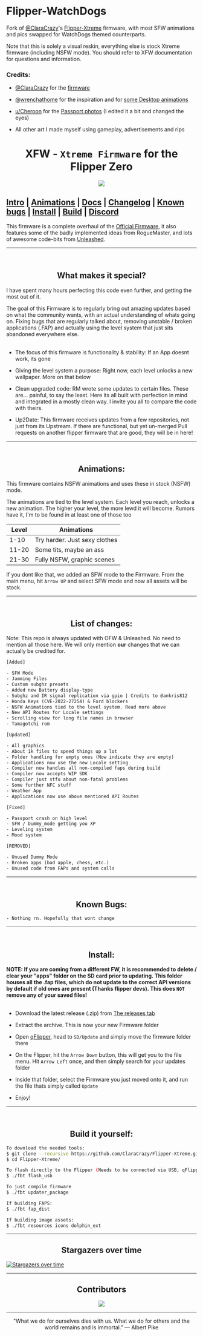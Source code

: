 # Flipper-WatchDogs

Fork of [@ClaraCrazy](https://github.com/ClaraCrazy)'s [Flipper-Xtreme](https://github.com/ClaraCrazy/Flipper-Xtreme) firmware, with most SFW animations and pics swapped for WatchDogs themed counterparts.

Note that this is solely a visual reskin, everything else is stock Xtreme firmware (including NSFW mode). You should refer to XFW documentation for questions and information.

### Credits:

- [@ClaraCrazy](https://github.com/ClaraCrazy) for the [firmware](https://github.com/ClaraCrazy/Flipper-Xtreme)

- [@wrenchathome](https://github.com/wrenchathome) for the inspiration and for [some Desktop animations](https://github.com/wrenchathome/flip0anims)

- [u/Cheroon](https://www.reddit.com/user/Cheroon/) for the [Passport photos](https://www.reddit.com/r/watch_dogs/comments/50n046/pixel_art_wrench_mask_gif/) (I edited it a bit and changed the eyes)

- All other art I made myself using gameplay, advertisements and rips

<h1 align="center">XFW - <code>Xtreme Firmware</code> for the Flipper Zero</h1>

<p align="center">
  <img src="https://user-images.githubusercontent.com/55334727/210267703-bf9a4181-30a6-4735-a288-431d5d2d66db.png">
</p>

[Intro](https://github.com/ClaraCrazy/Flipper-Xtreme#What-makes-it-special) | [Animations](https://github.com/ClaraCrazy/Flipper-Xtreme#Animations) | [Docs](https://github.com/ClaraCrazy/Flipper-Xtreme/wiki) | [Changelog](https://github.com/ClaraCrazy/Flipper-Xtreme#list-of-changes) | [Known bugs](https://github.com/ClaraCrazy/Flipper-Xtreme#Known-bugs) | [Install](https://github.com/ClaraCrazy/Flipper-Xtreme#Install) | [Build](https://github.com/ClaraCrazy/Flipper-Xtreme#build-it-yourself) | [Discord](https://discord.gg/flipper-xtreme)
-----

This firmware is a complete overhaul of the [Official Firmware](https://github.com/flipperdevices/flipperzero-firmware), it also features some of the badly implemented ideas from RogueMaster, and lots of awesome code-bits from [Unleashed](https://github.com/DarkFlippers/unleashed-firmware).

-----

<br>
<h2 align="center">What makes it special?</h2>

I have spent many hours perfecting this code even further, and getting the most out of it.

The goal of this Firmware is to regularly bring out amazing updates based on what the community wants, with an actual understanding of whats going on. Fixing bugs that are regularly talked about, removing unstable / broken applications (.FAP) and actually using the level system that just sits abandoned everywhere else.
<br><br>

- The focus of this firmware is functionality & stability: If an App doesnt work, its gone

- Giving the level system a purpose: Right now, each level unlocks a new wallpaper. More on that below

- Clean upgraded code: RM wrote some updates to certain files. These are... painful, to say the least. Here its all built with perfection in mind and integrated in a mostly clean way. I invite you all to compare the code with theirs.

- Up2Date: This firmware receives updates from a few repositories, not just from its Upstream. If there are functional, but yet un-merged Pull requests on another flipper firmware that are good, they will be in here!

-----

<br>
<h2 align="center">Animations:</h2>

This firmware contains NSFW animations and uses these in stock (NSFW) mode.

The animations are tied to the level system. Each level you reach, unlocks a new animation. The higher your level, the more lewd it will become. Rumors have it, I'm  to be found in at least one of those too

| Level | Animations                    |
| ----- | ----------------------------- |
| 1-10  | Try harder. Just sexy clothes |
| 11-20 | Some tits, maybe an ass       |
| 21-30 | Fully NSFW, graphic scenes    |

If you dont like that, we added an SFW mode to the Firmware. From the main menu, hit `Arrow UP` and select SFW mode and now all assets will be stock.

-----

<br>
<h2 align="center">List of changes:</h2>

Note: This repo is always updated with OFW & Unleashed. No need to mention all those here. We will only mention **our** changes that we can actually be credited for.

```txt
[Added]

- SFW Mode
- Jamming Files
- Custom subghz presets
- Added new Battery display-type
- Subghz and IR signal replication via gpio | Credits to @ankris812
- Honda Keys (CVE-2022-27254) & Ford blockers
- NSFW Animations tied to the level system. Read more above
- New API Routes for Locale settings
- Scrolling view for long file names in browser
- Tamagotchi rom
```

```txt
[Updated]

- All graphics
- About 1k files to speed things up a lot
- Folder handling for empty ones (Now indicate they are empty)
- Applications now use the new Locale setting
- Compiler now handles all non-compiled faps during build
- Compiler now accepts WIP SDK 
- Compiler just stfu about non-fatal problems
- Some further NFC stuff
- Weather App
- Applications now use above mentioned API Routes
```

```txt
[Fixed]

- Passport crash on high level
- SFW / Dummy_mode getting you XP
- Leveling system
- Mood system
```

```txt
[REMOVED]

- Unused Dummy Mode
- Broken apps (bad apple, chess, etc.)
- Unused code from FAPs and system calls
```

----

<br>
<h2 align="center">Known Bugs:</h2>

```txt
- Nothing rn. Hopefully that wont change
```

----

<br>
<h2 align="center">Install:</h2>

**NOTE: If you are coming from a different FW, it is recommended to delete / clear your "apps" folder on the SD card prior to updating. This folder houses all the .fap files, which do not update to the correct API versions by default if old ones are present (Thanks flipper devs). This does `NOT` remove any of your saved files!**
<br><br>

- Download the latest release (.zip) from [The releases tab](https://github.com/ClaraCrazy/Flipper-Xtreme/releases/latest)

- Extract the archive. This is now your new Firmware folder

- Open [qFlipper](https://flipperzero.one/update), head to `SD/Update` and simply move the firmware folder there

- On the Flipper, hit the `Arrow Down` button, this will get you to the file menu. Hit `Arrow Left` once, and then simply search for your updates folder

- Inside that folder, select the Firmware you just moved onto it, and run the file thats simply called `Update`

- Enjoy!

----

<br>
<h2 align="center">Build it yourself:</h2>

```bash
To download the needed tools:
$ git clone --recursive https://github.com/ClaraCrazy/Flipper-Xtreme.git
$ cd Flipper-Xtreme/

To flash directly to the Flipper (Needs to be connected via USB, qFlipper closed)
$ ./fbt flash_usb

To just compile firmware
$ ./fbt updater_package

If building FAPS:
$ ./fbt fap_dist

If building image assets:
$ ./fbt resources icons dolphin_ext
```

----

<h2 align="center">Stargazers over time</h2>

[![Stargazers over time](https://starchart.cc/ClaraCrazy/Flipper-Xtreme.svg)](https://starchart.cc/ClaraCrazy/Flipper-Xtreme)

----

<h2 align="center">Contributors</h2>
<p align="center">
  <img src="https://user-images.githubusercontent.com/55334727/212134625-21383102-02f3-453f-b1d7-8a9c65b27612.svg">
</p>

----

<p align="center"> "What we do for ourselves dies with us. What we do for others and the world remains and is immortal.” ― Albert Pike </p>
